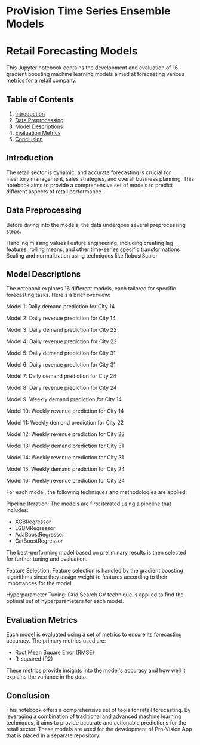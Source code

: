 # ProVision Time Series Ensemble Models
# Retail Forecasting Models
This Jupyter notebook contains the development and evaluation of 16 gradient boosting machine learning models aimed at forecasting various metrics for a retail company. 

## Table of Contents

1. [Introduction](#introduction)
2. [Data Preprocessing](#data-preprocessing)
3. [Model Descriptions](#model-descriptions)
4. [Evaluation Metrics](#evaluation-metrics)
5. [Conclusion](#conclusion)

<a id='introduction'></a>
## Introduction

The retail sector is dynamic, and accurate forecasting is crucial for inventory management, sales strategies, and overall business planning. This notebook aims to provide a comprehensive set of models to predict different aspects of retail performance.

<a id='data-preprocessing'></a>
## Data Preprocessing
Before diving into the models, the data undergoes several preprocessing steps:

Handling missing values
Feature engineering, including creating lag features, rolling means, and other time-series specific transformations
Scaling and normalization using techniques like RobustScaler

<a id='model-descriptions'></a>
## Model Descriptions
The notebook explores 16 different models, each tailored for specific forecasting tasks. Here's a brief overview:

Model 1: Daily demand prediction for City 14

Model 2: Daily revenue prediction for City 14

Model 3: Daily demand prediction for City 22

Model 4: Daily revenue prediction for City 22

Model 5: Daily demand prediction for City 31

Model 6: Daily revenue prediction for City 31

Model 7: Daily demand prediction for City 24

Model 8: Daily revenue prediction for City 24

Model 9: Weekly demand prediction for City 14

Model 10: Weekly revenue prediction for City 14

Model 11: Weekly demand prediction for City 22

Model 12: Weekly revenue prediction for City 22

Model 13: Weekly demand prediction for City 31

Model 14: Weekly revenue prediction for City 31

Model 15: Weekly demand prediction for City 24

Model 16: Weekly revenue prediction for City 24

For each model, the following techniques and methodologies are applied:

Pipeline Iteration: The models are first iterated using a pipeline that includes:

 - XGBRegressor
 - LGBMRegressor
 - AdaBoostRegressor
 - CatBoostRegressor

The best-performing model based on preliminary results is then selected for further tuning and evaluation.

Feature Selection: Feature selection is handled by the gradient boosting algorithms since they assign weight to features according to their importances for the model.

Hyperparameter Tuning: Grid Search CV technique is applied to find the optimal set of hyperparameters for each model.

<a id='evaluation-metrics'></a>
## Evaluation Metrics
Each model is evaluated using a set of metrics to ensure its forecasting accuracy. The primary metrics used are:

 - Root Mean Square Error (RMSE)
 - R-squared (R2)

These metrics provide insights into the model's accuracy and how well it explains the variance in the data.

<a id='conclusion'></a>
## Conclusion
This notebook offers a comprehensive set of tools for retail forecasting. By leveraging a combination of traditional and advanced machine learning techniques, it aims to provide accurate and actionable predictions for the retail sector.
These models are used for the development of Pro-Vision App that is placed in a separate repository.
